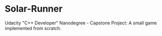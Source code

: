# Solar-Runner
Udacity "C++ Developer" Nanodegree - Capstone Project: A small game implemented from scratch.
